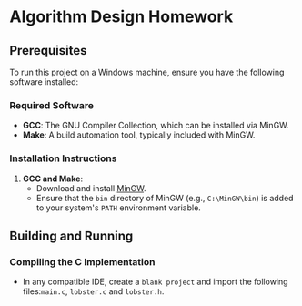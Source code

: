 # Algorithm Design Homework

## Prerequisites

To run this project on a Windows machine, ensure you have the following software installed:

### Required Software

- **GCC**: The GNU Compiler Collection, which can be installed via MinGW.
- **Make**: A build automation tool, typically included with MinGW.


### Installation Instructions

1. **GCC and Make**:
   - Download and install [MinGW](http://www.mingw.org/).
   - Ensure that the `bin` directory of MinGW (e.g., `C:\MinGW\bin`) is added to your system's `PATH` environment variable.


   

## Building and Running

### Compiling the C Implementation

- In any compatible IDE, create a `blank project` and import the following files:`main.c`, `lobster.c` and `lobster.h`.

